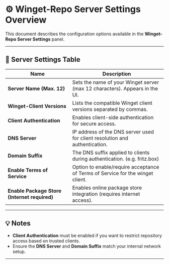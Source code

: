# ⚙️ Winget-Repo Server Settings Overview

This document describes the configuration options available in the **Winget-Repo Server Settings** panel.

---

## 🔧 Server Settings Table

| **Name**                                      | **Description**                                                                 |
|----------------------------------------------|---------------------------------------------------------------------------------|
| **Server Name (Max. 12)**                    | Sets the name of your Winget server (max 12 characters). Appears in the UI.    |
| **Winget-Client Versions**                   | Lists the compatible Winget client versions separated by commas.               |
| **Client Authentication**                    | Enables client-side authentication for secure access.                          |
| **DNS Server**                               | IP address of the DNS server used for client resolution and authentication.    |
| **Domain Suffix**                            | The DNS suffix applied to clients during authentication. (e.g. fritz.box)      |
| **Enable Terms of Service**                  | Option to enable/require acceptance of Terms of Service for the winget client. |
| **Enable Package Store (Internet required)** | Enables online package store integration (requires internet access).           |

---

## 💡 Notes

- **Client Authentication** must be enabled if you want to restrict repository access based on trusted clients.
- Ensure the **DNS Server** and **Domain Suffix** match your internal network setup.

---

